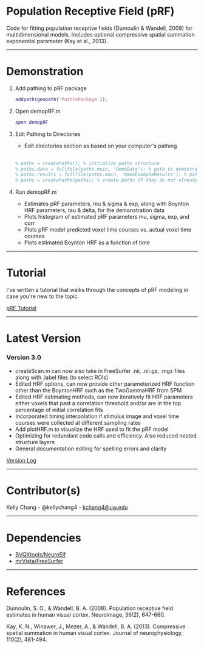 # Population Receptive Field (pRF)

Code for fitting population receptive fields (Dumoulin & Wandell, 2008) for multidimensional models. Includes optional compressive spatial summation exponential parameter (Kay et al., 2013).

---

# Demonstration

1. Add pathing to pRF package

	```matlab
	addpath(genpath('PathToPackage'));
	```

2. Open demopRF.m

	```matlab
	open demopRF
	```

3. Edit Pathing to Directories
	* Edit directories section as based on your computer's pathing
	<br>
	
	```matlab
	% paths = createPaths(); % initialize paths structure
	% paths.data = fullfile(paths.main, 'DemoData'); % path to demostration data directory
	% paths.results = fullfile(paths.main, 'DemoExampleResults'); % path to output results directory
	% paths = createPaths(paths); % create paths if they do not already exist
	```

4. Run demopRF.m
	* Estimates pRF parameters, mu & sigma & exp, along with Boynton HRF parameters, tau & delta, for the demonstration data
	* Plots histogram of estimated pRF parameters mu, sigma, exp, and corr
	* Plots pRF model predicted voxel time courses vs. actual voxel time courses  
	* Plots estimated Boynton HRF as a function of time

---

# Tutorial

I've written a tutorial that walks through the concepts of pRF modeling in case you're new to the topic.

[pRF Tutorial](http://htmlpreview.github.io/?https://github.com/kellychang4/pRF/blob/master/Tutorial/html/pRFTutorial.html)

--- 

# Latest Version

### Version 3.0
- createScan.m can now also take in FreeSurfer .nii, .nii.gz, .mgz files along with .label files (to select ROIs)
- Edited HRF options, can now provide other parameterized HRF function other than the BoyntonHRF such as the TwoGammaHRF from SPM
- Edited HRF estimating methods, can now iteratively fit HRF parameters either voxels that past a correlation threshold and/or are in the top percentage of initial correlation fits
- Incorporated timing interpolation if stimulus image and voxel time courses were collected at different sampling rates
- Add plotHRF.m to visualize the HRF used to fit the pRF model
- Optimizing for redundant code calls and efficiency. Also reduced nested structure layers
- General documentation editing for spelling errors and clarity

[Version Log](https://github.com/kellychang4/pRF/blob/master/VersionLog.txt)

--- 

# Contributor(s)

Kelly Chang - @kellychang4 - kchang4@uw.edu

--- 

# Dependencies

* [BVQXtools/NeuroElf](http://support.brainvoyager.com/available-tools/52-matlab-tools-bvxqtools/232-getting-started.html)
* [mrVista/FreeSurfer](https://github.com/vistalab/vistasoft/tree/master/external/freesurfer)

--- 

# References

Dumoulin, S. O., & Wandell, B. A. (2008). Population receptive field estimates in human visual cortex. Neuroimage, 39(2), 647-660.

Kay, K. N., Winawer, J., Mezer, A., & Wandell, B. A. (2013). Compressive spatial summation in human visual cortex. Journal of neurophysiology, 110(2), 481-494.
